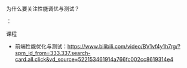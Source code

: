 为什么要关注性能调优与测试？

：

课程

- 前端性能优化与测试：https://www.bilibili.com/video/BV1vf4y1h7rg/?spm_id_from=333.337.search-card.all.click&vd_source=522153461914a766fc002cc8619314e4